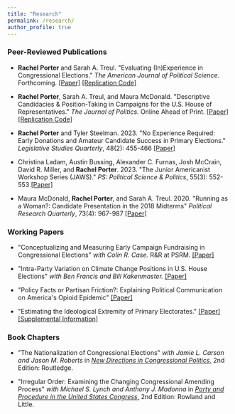 ```yaml
---
title: "Research"
permalink: /research/
author_profile: true
---
```


### Peer-Reviewed Publications

- **Rachel Porter** and Sarah A. Treul. "Evaluating (In)Experience in Congressional Elections." *The American Journal of Political Science.* Forthcoming. [[Paper]](https://onlinelibrary.wiley.com/doi/10.1111/ajps.12854) [[Replication Code]](https://dataverse.harvard.edu/dataset.xhtml?persistentId=doi:10.7910/DVN/CYFIDH)

- **Rachel Porter**, Sarah A. Treul, and Maura McDonald. "Descriptive Candidacies & Position-Taking in Campaigns for the U.S. House of Representatives." _The Journal of Politics._ Online Ahead of Print. [[Paper]](https://www.journals.uchicago.edu/doi/abs/10.1086/726928?journalCode=jop) [[Replication Code]](https://dataverse.harvard.edu/dataset.xhtml?persistentId=doi:10.7910/DVN/S6ZMEN)

- **Rachel Porter** and Tyler Steelman. 2023. "No Experience Required: Early Donations and Amateur Candidate Success in Primary Elections." _Legislative Studies Quarterly_, 48(2): 455-466 [[Paper]](https://onlinelibrary.wiley.com/doi/abs/10.1111/lsq.12396)

- Christina Ladam, Austin Bussing, Alexander C. Furnas, Josh McCrain, David R. Miller, and **Rachel Porter**. 2023. "The Junior Americanist Workshop Series (JAWS)." _PS: Political Science \& Politics_, 55(3): 552-553 [[Paper]](https://www.cambridge.org/core/journals/ps-political-science-and-politics/article/abs/junior-americanist-workshop-series/AF82CC9999307B6309D6754B191628A5)

- Maura McDonald, **Rachel Porter**, and Sarah A. Treul. 2020. "Running as a Woman?: Candidate Presentation in the 2018 Midterms" _Political Research Quarterly_, 73(4): 967-987 [[Paper]](https://journals.sagepub.com/doi/full/10.1177/1065912920915787)

### Working Papers

- "Conceptualizing and Measuring Early Campaign Fundraising in Congressional Elections" *with Colin R. Case.* R&R at PSRM. [[Paper]](/files/case_porter_money.pdf)

- "Intra-Party Variation on Climate Change Positions in U.S. House Elections" *with Ben Francis and Bill Kakenmaster.* [[Paper]](/files/climate_embeddings.pdf)

- "Policy Facts or Partisan Friction?: Explaining Political Communication on America's Opioid Epidemic" [[Paper]](/files/porter_opioids.pdf)

- "Estimating the Ideological Extremity of Primary Electorates." [[Paper]](/files/estimating_ideology.pdf) [[Supplemental Information]](/files/primaries_appendix.pdf)

### Book Chapters 

- "The Nationalization of Congressional Elections" *with Jamie L. Carson and Jason M. Roberts* in [*New Directions in Congressional Politics,*](https://www.routledge.com/New-Directions-in-Congressional-Politics/Carson-Lynch/p/book/9780367466541) 2nd Edition: Routledge.

- "Irregular Order: Examining the Changing Congressional Amending Process" *with Michael S. Lynch and Anthony J. Madonna* in [*Party and Procedure in the United States Congress,*](https://rowman.com/ISBN/9781442258747/Party-and-Procedure-in-the-United-States-Congress-Second-Edition) 2nd Edition: Rowland and Little.
